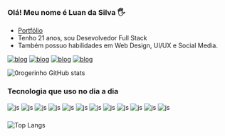 ### Olá! Meu nome é Luan da Silva 🖐️

- [Portfólio]([https://nodejs.org/](https://portfolio-0rogerinho.vercel.app/))
- Tenho 21 anos, sou Desevolvedor Full Stack
- Também possuo habilidades em Web Design, UI/UX e Social Media.

[![blog](https://img.shields.io/badge/YouTube-FF0000?style=for-the-badge&logo=youtube&logoColor=white)](https://www.youtube.com/@0rogerinho/videos)
[![blog](https://img.shields.io/badge/Instagram-E4405F?style=for-the-badge&logo=instagram&logoColor=white)](https://www.instagram.com/devrogerinho/)
[![blog](https://img.shields.io/badge/LinkedIn-0077B5?style=for-the-badge&logo=linkedin&logoColor=white)](https://www.linkedin.com/in/luansilva-devrogerinho/)
[![blog](https://img.shields.io/badge/Twitch-9146FF?style=for-the-badge&logo=twitch&logoColor=white)](https://www.twitch.tv/devrogerinho)

![0rogerinho GitHub stats](https://github-readme-stats.vercel.app/api?username=0rogerinho&show_icons=true&theme=nightowl&title_color=9505F0&text_color=6FFFA9&icon_color=FFFF17)

### Tecnologia que uso no dia a dia

<div style='display:inline_block'>
  <img  align='center' alt='js'  src='https://img.shields.io/badge/HTML5-E34F26?style=for-the-badge&logo=html5&logoColor=white'>
  <img align='center' alt='js'  src='https://img.shields.io/badge/CSS3-1572B6?style=for-the-badge&logo=css3&logoColor=white'>
  <img align='center' alt='js'   src='https://img.shields.io/badge/JavaScript-F7DF1E?style=for-the-badge&logo=javascript&logoColor=black'>
  <img align='center' alt='js'  src='https://img.shields.io/badge/TypeScript-007ACC?style=for-the-badge&logo=typescript&logoColor=white'>
  <img align='center' alt='js'  src='https://img.shields.io/badge/React-20232A?style=for-the-badge&logo=react&logoColor=61DAFB'>
  <img align='center' alt='js'  src='https://img.shields.io/badge/React_Router-CA4245?style=for-the-badge&logo=react-router&logoColor=white'>
  <img align='center' alt='js'  src='https://img.shields.io/badge/Material--UI-0081CB?style=for-the-badge&logo=material-ui&logoColor=white'>
  <img align='center' alt='js'  src='https://img.shields.io/badge/Tailwind_CSS-38B2AC?style=for-the-badge&logo=tailwind-css&logoColor=white'>
  <img align='center' alt='js'  src='https://img.shields.io/badge/Node.js-43853D?style=for-the-badge&logo=node.js&logoColor=white'>
<img align='center' alt='js'  src='https://img.shields.io/badge/Express.js-404D59?style=for-the-badge'>
<img align='center' alt='js'  src='https://img.shields.io/badge/MongoDB-4EA94B?style=for-the-badge&logo=mongodb&logoColor=white'>
<img align='center' alt='js'  src='https://img.shields.io/badge/Vercel-000000?style=for-the-badge&logo=vercel&logoColor=white'>

###

![Top Langs](https://github-readme-stats.vercel.app/api/top-langs/?username=0rogerinho&layout=compact)
